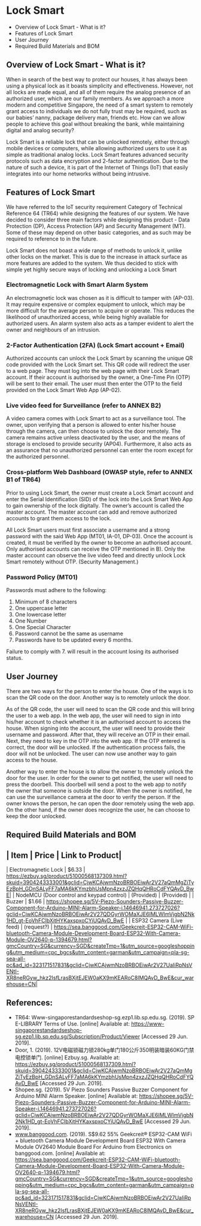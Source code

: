 # Lock Smart

- Overview of Lock Smart - What is it?
- Features of Lock Smart
- User Journey
- Required Build Materials and BOM

## Overview of Lock Smart - What is it?

When in search of the best way to protect our houses, it has always been using a physical lock as it boasts simplicity and effectiveness. However, not all locks are made equal, and all of them require the analog presence of an authorized user, which are our family members. As we approach a more modern and competitive Singapore, the need of a smart system to remotely grant access to individuals we do not fully trust may be required, such as our babies’ nanny, package delivery man, friends etc.  How can we allow people to achieve this goal without breaking the bank, while maintaining digital and analog security? 

Lock Smart is a reliable lock that can be unlocked remotely, either through mobile devices or computers, while allowing authorized users to use it as simple as traditional analog locks. Lock Smart features advanced security protocols such as data encryption and 2-factor authentication. Due to the nature of such a device, it is part of the Internet of Things (IoT) that easily integrates into our home networks without being intrusive. 

## Features of Lock Smart 
	
We have referred to the IoT security requirement Category of Technical Reference 64 (TR64) while designing the features of our system. We have decided to consider three main factors while designing this product - Data Protection (DP), Access Protection (AP) and Security Management (MT). Some of these may depend on other basic categories, and as such may be required to reference to in the future.

Lock Smart does not boast a wide range of methods to unlock it, unlike other locks on the market. This is due to the increase in attack surface as more features are added to the system. We thus decided to stick with simple yet highly secure ways of locking and unlocking a Lock Smart

### Electromagnetic Lock with Smart Alarm System

An electromagnetic lock was chosen as it is difficult to tamper with (AP-03). It may require expensive or complex equipment to unlock, which may be more difficult for the average person to acquire or operate. This reduces the likelihood of unauthorized access, while being highly available for authorized users. An alarm system also acts as a tamper evident to alert the owner and neighbours of an intrusion. 

### 2-Factor Authentication (2FA) (Lock Smart account + Email)

Authorized accounts can unlock the Lock Smart by scanning the unique QR code provided with the Lock Smart set. This QR code will redirect the user to a web page. They must log into the web page with their Lock Smart account. If their account is authorised by the owner, a One-Time Pin (OTP) will be sent to their email. The user must then enter the OTP to the field provided on the Lock Smart Web App (AP-02).

### Live video feed for Surveillance (refer to ANNEX B2)

A video camera comes with Lock Smart to act as a surveillance tool. The owner, upon verifying that a person is allowed to enter his/her house through the camera, can then choose to unlock the door remotely. The camera remains active unless deactivated by the user, and the means of storage is enclosed to provide security (AP04). Furthermore, it also acts as an assurance that no unauthorized personnel can enter the room except for the authorized personnel.

### Cross-platform Web Dashboard (OWASP style, refer to ANNEX B1 of TR64)
	
Prior to using Lock Smart, the owner must create a Lock Smart account and enter the Serial Identification (SID) of the lock into the Lock Smart Web App to gain ownership of the lock digitally. The owner’s account is called the master account. The master account can add and remove authorized accounts to grant them access to the lock.

All Lock Smart users must first associate a username and a strong password with the said Web App (MT01, IA-01, DP-03). Once the account is created, it must be verified by the owner to become an authorised account. Only authorised accounts can receive the OTP mentioned in B). Only the master account can observe the live video feed and directly unlock Lock Smart remotely without OTP. (Security Management.)

### Password Policy (MT01)

Passwords must adhere to the following:
1.	Minimum of 8 characters
2.	One uppercase letter
3.	One lowercase letter
4.	One Number
5.	One Special Character
6.	Password cannot be the same as username
7.	Passwords have to be updated every 6 months. 

Failure to comply with 7. will result in the account losing its authorised status.

## User Journey

There are two ways for the person to enter the house. One of the ways is to scan the QR code on the door. Another way is to remotely unlock the door.

As of the QR code, the user will need to scan the QR code and this will bring the user to a web app. In the web app, the user will need to sign in into his/her account to check whether it is an authorised account to access the house. When signing into the account, the user will need to provide their username and password. After that, they will receive an OTP in their email. Next, they need to key in the OTP into the web app. If the OTP entered is correct, the door will be unlocked. If the authentication process fails, the door will not be unlocked. The user can now use another way to gain access to the house.

Another way to enter the house is to allow the owner to remotely unlock the door for the user. In order for the owner to get notified, the user will need to press the doorbell. This doorbell will send a post to the web app to notify the owner that someone is outside the door. When the owner is notified, he can use the surveillance camera at the door to verify the person. If the owner knows the person, he can open the door remotely using the web app. On the other hand, if the owner does recognize the user, he can choose to keep the door unlocked.

## Required Build Materials and BOM

| Item | Price | Link to Product|
---------------------------------
| Electromagnetic Lock | $6.33 | https://ezbuy.sg/product/51000568137309.html?skuid=3904243333001&gclid=CjwKCAjwmNzoBRBOEiwAr2V27aQmMgZiTyEzBpH_GDnSALyFF7aMA6kKYmzbhUsMpn4zxzJZQHqQHRoCdFYQAvD_BwE|
| NodeMCU (Door control and keypad control) | (Provided) | (Provided) |
| Buzzer | $1.66 | https://shopee.sg/5V-Piezo-Sounders-Passive-Buzzer-Component-for-Arduino-MINI-Alarm-Speaker-i.14646941.273727026?gclid=CjwKCAjwmNzoBRBOEiwAr2V27QDGyrWOMaXJE6IMLWImVjgbN2Nk1HD_gt-EoVhFCIbXitHYKaxspxoCYiUQAvD_BwE |
| ESP32 Camera (Live feed) | (request?) | https://sea.banggood.com/Geekcreit-ESP32-CAM-WiFi-bluetooth-Camera-Module-Development-Board-ESP32-With-Camera-Module-OV2640-p-1394679.html?gmcCountry=SG&currency=SGD&createTmp=1&utm_source=googleshopping&utm_medium=cpc_bgcs&utm_content=garman&utm_campaign=pla-sg-sea-all-pc&ad_id=323171517831&gclid=CjwKCAjwmNzoBRBOEiwAr2V27UaIiRpNsVENtI-XR8neRGyw_hkz2IsfLrasBXjtEJEW0aKX9mKEARoC8lMQAvD_BwE&cur_warehouse=CN|

## References:
- TR64: Www-singaporestandardseshop-sg.ezp1.lib.sp.edu.sg. (2019). SP E-LIBRARY Terms of Use. [online] Available at: https://www-singaporestandardseshop-sg.ezp1.lib.sp.edu.sg/Subscription/Product/Viewer [Accessed 29 Jun. 2019].
- Door, 1. (2019). 12V电磁锁磁力锁280kg单门180公斤350明装暗装60KG门禁电控锁单门. [online] Ezbuy.sg. Available at: https://ezbuy.sg/product/51000568137309.html?skuid=3904243333001&gclid=CjwKCAjwmNzoBRBOEiwAr2V27aQmMgZiTyEzBpH_GDnSALyFF7aMA6kKYmzbhUsMpn4zxzJZQHqQHRoCdFYQAvD_BwE [Accessed 29 Jun. 2019].
- Shopee.sg. (2019). 5V Piezo Sounders Passive Buzzer Component for Arduino MINI Alarm Speaker. [online] Available at: https://shopee.sg/5V-Piezo-Sounders-Passive-Buzzer-Component-for-Arduino-MINI-Alarm-Speaker-i.14646941.273727026?gclid=CjwKCAjwmNzoBRBOEiwAr2V27QDGyrWOMaXJE6IMLWImVjgbN2Nk1HD_gt-EoVhFCIbXitHYKaxspxoCYiUQAvD_BwE [Accessed 29 Jun. 2019].
- www.banggood.com. (2019). S$9.62 55% Geekcreit® ESP32-CAM WiFi + bluetooth Camera Module Development Board ESP32 With Camera Module OV2640  Module Board For Arduino from Electronics on banggood.com. [online] Available at: https://sea.banggood.com/Geekcreit-ESP32-CAM-WiFi-bluetooth-Camera-Module-Development-Board-ESP32-With-Camera-Module-OV2640-p-1394679.html?gmcCountry=SG&currency=SGD&createTmp=1&utm_source=googleshopping&utm_medium=cpc_bgcs&utm_content=garman&utm_campaign=pla-sg-sea-all-pc&ad_id=323171517831&gclid=CjwKCAjwmNzoBRBOEiwAr2V27UaIiRpNsVENtI-XR8neRGyw_hkz2IsfLrasBXjtEJEW0aKX9mKEARoC8lMQAvD_BwE&cur_warehouse=CN [Accessed 29 Jun. 2019].